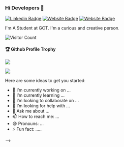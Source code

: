 ### Hi Developers 👋


[![Linkedin Badge](https://img.shields.io/badge/-Merlin-blue?style=flat-square&logo=Linkedin&logoColor=white&link=https://www.linkedin.com/in/merlin-deborah-67b718228/)](https://www.linkedin.com/in/merlin-deborah-67b718228/)
[![Website Badge](https://img.shields.io/badge/WebSite-Merlin-green)](https://www.akash)
[![Website Badge](https://img.shields.io/badge/StackOverflow-Merlin-yellow)](https://stackoverflow.com/users/18102431/merlia-)

I'm
A Student at GCT.
I'm a curious and creative person.


![Visitor Count](https://profile-counter.glitch.me/merlia/count.svg)

<div>
  <h4>🏆 Github Profile Trophy</h4>
  <a href="https://github.com/ryo-ma/github-profile-trophy">
    <img src="https://github-profile-trophy.vercel.app/?username=merlia19&column=7"/>
  </a>
</div>



![](https://activity-graph.herokuapp.com/graph?username=merlia19&theme=react-dark&area=true)



Here are some ideas to get you started:

- 🔭 I’m currently working on ...
- 🌱 I’m currently learning ...
- 👯 I’m looking to collaborate on ...
- 🤔 I’m looking for help with ...
- 💬 Ask me about ...
- 📫 How to reach me: ...
- 😄 Pronouns: ...
- ⚡ Fun fact: .....

-->
